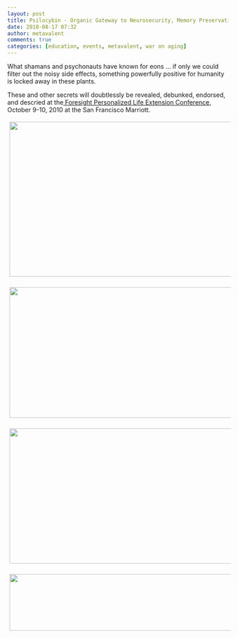 ```yaml
---
layout: post
title: Psilocybin - Organic Gateway to Neurosecurity, Memory Preservation, and Mental Enhancement?
date: 2010-08-17 07:32
author: metavalent
comments: true
categories: [education, events, metavalent, war on aging]
---
```

<p>What shamans and psychonauts have known for eons ... if only we could filter out the noisy side effects, something powerfully positive for humanity is locked away in these plants.</p>
<p>These and other secrets will doubtlessly be revealed, debunked, endorsed, and descried at the<a href="http://lifeextensionconference.com/"> Foresight Personalized Life Extension Conference</a>, October 9-10, 2010 at the San Francisco Marriott.</p>
<p><a href="http://lifeextensionconference.com/Topics/enhancement-and-brain-function/"><img height="353" border="0" style="margin:5px;" width="640" class="" alt="" title="" src="http://metavalent.files.wordpress.com/2010/08/plec-conf_-brain_-function.png" /></a></p>
<p><a href="http://en.wikipedia.org/wiki/Galantamine"><img height="298" border="0" width="825" style="margin:5px;" alt="" src="http://metavalent.files.wordpress.com/2010/08/galantamine-wikipedia.png" /></a></p>
<p><a href="http://en.wikipedia.org/wiki/Galantamine#Supplement_for_lucid_dream_and_out-of-body_experience"><img height="308" border="0" style="margin:5px;" width="829" alt="" src="http://metavalent.files.wordpress.com/2010/08/galantimine-lucid_.png" /></a></p>
<p><img height="129" style="margin:5px;" width="824" alt="" src="http://metavalent.files.wordpress.com/2010/08/alkaloids-psychoactive-1.png" /></p>


